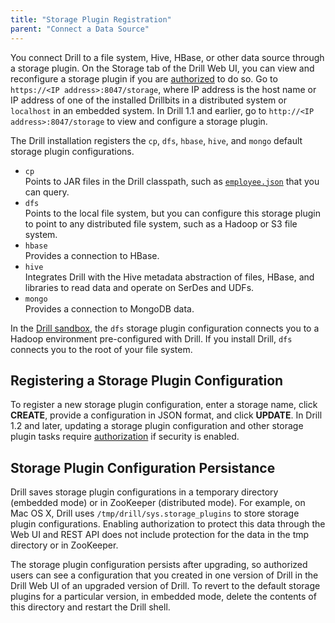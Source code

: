 ```yaml
---
title: "Storage Plugin Registration"
parent: "Connect a Data Source"
---
```

You connect Drill to a file system, Hive, HBase, or other data source through a storage plugin. On the Storage tab of the Drill Web UI, you can view and reconfigure a storage plugin if you are [authorized]({{site.baseurl}}/docs/configuring-web-ui-and-rest-api-security/) to do so. Go to `https://<IP address>:8047/storage`, where IP address is the host name or IP address of one of the installed Drillbits in a distributed system or `localhost` in an embedded system. In Drill 1.1 and earlier, go to `http://<IP address>:8047/storage` to view and configure a storage plugin.

The Drill installation registers the `cp`, `dfs`, `hbase`, `hive`, and `mongo` default storage plugin configurations.

* `cp`  
  Points to JAR files in the Drill classpath, such as [`employee.json`]({{site.baseurl}}/docs/querying-json-files/) that you can query. 
* `dfs`  
  Points to the local file system, but you can configure this storage plugin to
point to any distributed file system, such as a Hadoop or S3 file system. 
* `hbase`  
   Provides a connection to HBase.
* `hive`  
   Integrates Drill with the Hive metadata abstraction of files, HBase, and libraries to read data and operate on SerDes and UDFs.
* `mongo`  
   Provides a connection to MongoDB data.

In the [Drill sandbox]({{site.baseurl}}/docs/about-the-mapr-sandbox/), the `dfs` storage plugin configuration connects you to a Hadoop environment pre-configured with Drill. If you install Drill, `dfs` connects you to the root of your file system.

## Registering a Storage Plugin Configuration

To register a new storage plugin configuration, enter a storage name, click **CREATE**, provide a configuration in JSON format, and click **UPDATE**. In Drill 1.2 and later, updating a storage plugin configuration and other storage plugin tasks require [authorization]({{site.baseurl}}/docs/configuring-web-ui-and-rest-api-security/) if security is enabled.

## Storage Plugin Configuration Persistance

Drill saves storage plugin configurations in a temporary directory (embedded mode) or in ZooKeeper (distributed mode). For example, on Mac OS X, Drill uses `/tmp/drill/sys.storage_plugins` to store storage plugin configurations. Enabling authorization to protect this data through the Web UI and REST API does not include protection for the data in the tmp directory or in ZooKeeper. 

<!-- See Drill-3780 -->

The storage plugin configuration persists after upgrading, so authorized users can see a configuration that you created in one version of Drill in the Drill Web UI of an upgraded version of Drill. To revert to the default storage plugins for a particular version, in embedded mode, delete the contents of this directory and restart the Drill shell.

